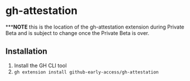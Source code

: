 # gh-attestation

*****NOTE** this is the location of the gh-attestation extension during Private Beta and is subject to change once the Private Beta is over.

## Installation
1. Install the GH CLI tool
2. `gh extension install github-early-access/gh-attestation`
